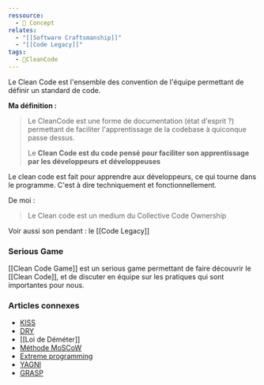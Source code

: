 ```yaml
---
ressource:
  - 🧠 Concept
relates:
  - "[[Software Craftsmanship]]"
  - "[[Code Legacy]]"
tags:
  - 🫧CleanCode
---
```

Le Clean Code est l'ensemble des convention de l'équipe permettant de définir un standard de code.

**Ma définition :**

> Le CleanCode est une forme de documentation (état d'esprit ?) permettant de faciliter l'apprentissage de la codebase à quiconque passe dessus.
> 
> Le **Clean Code est du code pensé pour faciliter son apprentissage par les développeurs et développeuses**

Le clean code est fait pour apprendre aux développeurs, ce qui tourne dans le programme. C'est à dire techniquement et fonctionnellement. 

De moi :
> Le Clean code est un medium du Collective Code Ownership


Voir aussi son pendant : le [[Code Legacy]]

### Serious Game
[[Clean Code Game]] est un serious game permettant de faire découvrir le [[Clean Code]], et de discuter en équipe sur les pratiques qui sont importantes pour nous.

### Articles connexes

-   [KISS](https://fr.wikipedia.org/wiki/Keep_it_Simple,_Stupid "Keep it Simple, Stupid")
-   [DRY](https://fr.wikipedia.org/wiki/Ne_vous_r%C3%A9p%C3%A9tez_pas "Ne vous répétez pas")
-  [[Loi de Déméter]]
-   [Méthode MoSCoW](https://fr.wikipedia.org/wiki/M%C3%A9thode_MoSCoW "Méthode MoSCoW")
-   [Extreme programming](https://fr.wikipedia.org/wiki/Extreme_programming "Extreme programming")
-   [YAGNI](https://fr.wikipedia.org/wiki/YAGNI "YAGNI")
-   [GRASP](https://fr.wikipedia.org/wiki/GRASP_(programmation) "GRASP (programmation)")